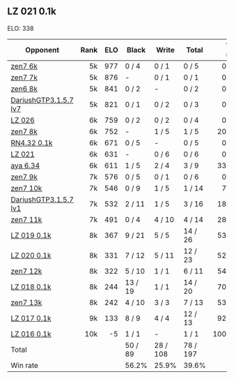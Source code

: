## LZ 021 0.1k ##

ELO: 338

Opponent | Rank | ELO | Black | Write | Total | Win rate
---------|-----:|----:|-------|-------|-------|-------:
[zen7 6k](zen7%206k.md) | 5k | 977 | 0 / 4 | 0 / 1 | 0 / 5 | 0.0%
[zen7 7k](zen7%207k.md) | 5k | 876 | - | 0 / 1 | 0 / 1 | 0.0%
[zen6 8k](zen6%208k.md) | 5k | 841 | 0 / 2 | - | 0 / 2 | 0.0%
[DariushGTP3.1.5.7 lv7](DariushGTP3.1.5.7%20lv7.md) | 5k | 821 | 0 / 1 | 0 / 2 | 0 / 3 | 0.0%
[LZ 026](LZ%20026.md) | 6k | 759 | 0 / 2 | 0 / 2 | 0 / 4 | 0.0%
[zen7 8k](zen7%208k.md) | 6k | 752 | - | 1 / 5 | 1 / 5 | 20.0%
[RN4.32 0.1k](RN4.32%200.1k.md) | 6k | 671 | 0 / 5 | - | 0 / 5 | 0.0%
[LZ 021](LZ%20021.md) | 6k | 631 | - | 0 / 6 | 0 / 6 | 0.0%
[aya 6.34](aya%206.34.md) | 6k | 611 | 1 / 5 | 2 / 4 | 3 / 9 | 33.3%
[zen7 9k](zen7%209k.md) | 7k | 576 | 0 / 5 | 0 / 1 | 0 / 6 | 0.0%
[zen7 10k](zen7%2010k.md) | 7k | 546 | 0 / 9 | 1 / 5 | 1 / 14 | 7.1%
[DariushGTP3.1.5.7 lv1](DariushGTP3.1.5.7%20lv1.md) | 7k | 532 | 2 / 11 | 1 / 5 | 3 / 16 | 18.8%
[zen7 11k](zen7%2011k.md) | 7k | 491 | 0 / 4 | 4 / 10 | 4 / 14 | 28.6%
[LZ 019 0.1k](LZ%20019%200.1k.md) | 8k | 367 | 9 / 21 | 5 / 5 | 14 / 26 | 53.8%
[LZ 020 0.1k](LZ%20020%200.1k.md) | 8k | 331 | 7 / 12 | 5 / 11 | 12 / 23 | 52.2%
[zen7 12k](zen7%2012k.md) | 8k | 322 | 5 / 10 | 1 / 1 | 6 / 11 | 54.5%
[LZ 018 0.1k](LZ%20018%200.1k.md) | 8k | 244 | 13 / 19 | 1 / 1 | 14 / 20 | 70.0%
[zen7 13k](zen7%2013k.md) | 8k | 242 | 4 / 10 | 3 / 3 | 7 / 13 | 53.8%
[LZ 017 0.1k](LZ%20017%200.1k.md) | 9k | 133 | 8 / 9 | 4 / 4 | 12 / 13 | 92.3%
[LZ 016 0.1k](LZ%20016%200.1k.md) | 10k | -5 | 1 / 1 | - | 1 / 1 | 100.0%
Total | | | 50 / 89 | 28 / 108 | 78 / 197 | 
Win rate| | | 56.2% | 25.9% | 39.6% | 
